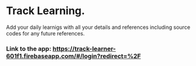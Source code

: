 # Track Learning.

Add your daily learnigs with all your details and references including source codes for any future references. 


### Link to the app: https://track-learner-601f1.firebaseapp.com/#/login?redirect=%2F


